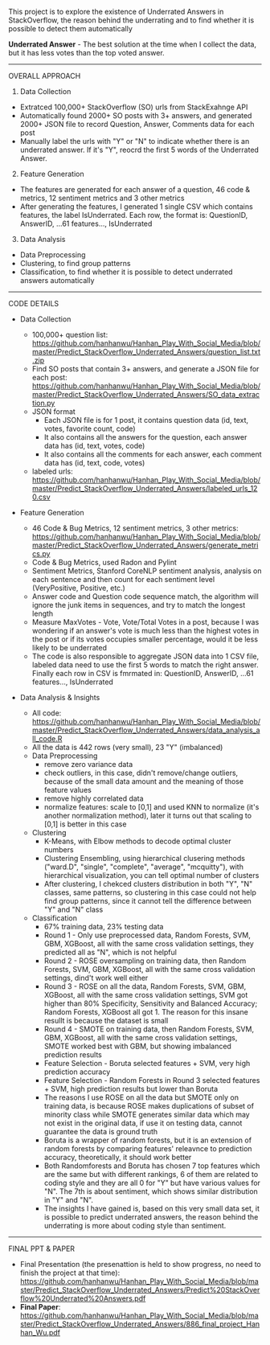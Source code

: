 
This project is to explore the existence of Underrated Answers in StackOverflow, the reason behind the underrating and to find whether it is possible to detect them automatically

<b>Underrated Answer</b> - The best solution at the time when I collect the data, but it has less votes than the top voted answer.

*******************************************************************************

OVERALL APPROACH

1. Data Collection
* Extratced 100,000+ StackOverflow (SO) urls from StackExahnge API
* Automatically found 2000+ SO posts with 3+ answers, and generated 2000+ JSON file to record Question, Answer, Comments data for each post
* Manually label the urls with "Y" or "N" to indicate whether there is an underrated answer. If it's "Y", reocrd the first 5 words of the Underrated Answer.

2. Feature Generation
* The features are generated for each answer of a question, 46 code & metrics, 12 sentiment metrics and 3 other metrics
* After generating the features, I generated 1 single CSV which contains features, the label IsUnderrated. Each row, the format is: QuestionID, AnswerID, ...61 features..., IsUnderrated

3. Data Analysis
* Data Preprocessing
* Clustering, to find group patterns
* Classification, to find whether it is possible to detect underrated answers automatically


*******************************************************************************

CODE DETAILS

* Data Collection
  * 100,000+ question list: https://github.com/hanhanwu/Hanhan_Play_With_Social_Media/blob/master/Predict_StackOverflow_Underrated_Answers/question_list.txt.zip
  * Find SO posts that contain 3+ answers, and generate a JSON file for each post: https://github.com/hanhanwu/Hanhan_Play_With_Social_Media/blob/master/Predict_StackOverflow_Underrated_Answers/SO_data_extraction.py
  * JSON format
    * Each JSON file is for 1 post, it contains question data (id, text, votes, favorite count, code)
    * It also contains all the answers for the question, each answer data has (id, text, votes, code)
    * It also contains all the comments for each answer, each comment data has (id, text, code, votes)
  * labeled urls: https://github.com/hanhanwu/Hanhan_Play_With_Social_Media/blob/master/Predict_StackOverflow_Underrated_Answers/labeled_urls_120.csv
  
* Feature Generation
  * 46 Code & Bug Metrics, 12 sentiment metrics, 3 other metrics: https://github.com/hanhanwu/Hanhan_Play_With_Social_Media/blob/master/Predict_StackOverflow_Underrated_Answers/generate_metrics.py
  * Code & Bug Metrics, used Radon and Pylint
  * Sentiment Metrics, Stanford CoreNLP sentiment analysis, analysis on each sentence and then count for each sentiment level (VeryPositive, Positive, etc.)
  * Answer code and Question code sequence match, the algorithm will ignore the junk items in sequences, and try to match the longest length
  * Measure MaxVotes - Vote, Vote/Total Votes in a post, because I was wondering if an answer's vote is much less than the highest votes in the post or if its votes occupies smaller percentage, would it be less likely to be underrated
  * The code is also responsible to aggregate JSON data into 1 CSV file, labeled data need to use the first 5 words to match the right answer. Finally each row in CSV is fmrmated in: QuestionID, AnswerID, ...61 features..., IsUnderrated
  
* Data Analysis & Insights
  * All code: https://github.com/hanhanwu/Hanhan_Play_With_Social_Media/blob/master/Predict_StackOverflow_Underrated_Answers/data_analysis_all_code.R
  * All the data is 442 rows (very small), 23 "Y" (imbalanced)
  * Data Preprocessing
    * remove zero variance data
    * check outliers, in this case, didn't remove/change outliers, because of the small data amount and the meaning of those feature values
    * remove highly correlated data
    * normalize features: scale to [0,1] and used KNN to normalize (it's another normalization method), later it turns out that scaling to [0,1] is better in this case
  * Clustering
    * K-Means, with Elbow methods to decode optimal cluster numbers
    * Clustering Ensembling, using hierarchical clusering methods ("ward.D", "single", "complete", "average", "mcquitty"), with hierarchical visualization, you can tell optimal number of clusters
    * After clustering, I chekced clusters distribution in both "Y", "N" classes, same patterns, so clustering in this case could not help find group patterns, since it cannot tell the difference between "Y" and "N" class
  * Classification
    * 67% training data, 23% testing data
    * Round 1 - Only use preprocessed data, Random Forests, SVM, GBM, XGBoost, all with the same cross validation settings, they predicted all as "N", which is not helpful
    * Round 2 - ROSE oversampling on training data, then Random Forests, SVM, GBM, XGBoost, all with the same cross validation settings, dind't work well either
    * Round 3 - ROSE on all the data, Random Forests, SVM, GBM, XGBoost, all with the same cross validation settings, SVM got higher than 80% Specificity, Sensitivity and Balanced Accuracy; Random Forests, XGBoost all got 1. The reason for this insane resullt is because the dataset is small
    * Round 4 - SMOTE on training data, then Random Forests, SVM, GBM, XGBoost, all with the same cross validation settings, SMOTE worked best with GBM, but showing imbalanced prediction results
    * Feature Selection - Boruta selected features + SVM, very high prediction accuracy
    * Feature Selection - Random Forests in Round 3 selected features + SVM, high prediction results but lower than Boruta
    * The reasons I use ROSE on all the data but SMOTE only on training data, is because ROSE makes duplications of subset of minority class while SMOTE generates similar data which may not exist in the original data, if use it on testing data, cannot guarantee the data is ground truth
    * Boruta is a wrapper of random forests, but it is an extension of random forests by comparing features' releavnce to prediction accuracy, theoretically, it should work better
    * Both Randomforests and Boruta has chosen 7 top features which are the same but with different rankings, 6 of them are related to coding style and they are all 0 for "Y" but have various values for "N". The 7th is about sentiment, which shows similar distribution in "Y" and "N". 
    * The insights I have gained is, based on this very small data set, it is possible to predict underrated answers, the reason behind the underrating is more about coding style than sentiment.


*******************************************************************************

FINAL PPT & PAPER

* Final Presentation (the presenattion is held to show progress, no need to finish the project at that time): https://github.com/hanhanwu/Hanhan_Play_With_Social_Media/blob/master/Predict_StackOverflow_Underrated_Answers/Predict%20StackOverflow%20Underrated%20Answers.pdf
* <b>Final Paper</b>: https://github.com/hanhanwu/Hanhan_Play_With_Social_Media/blob/master/Predict_StackOverflow_Underrated_Answers/886_final_project_Hanhan_Wu.pdf
